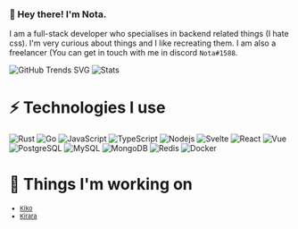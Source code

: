 ### 🔭 Hey there! I'm Nota.

I am a full-stack developer who specialises in backend related things (I hate css). I'm very curious about things and I like recreating them. I am also a freelancer (You can get in touch with me in discord `Nota#1588`.

![GitHub Trends SVG](https://api.githubtrends.io/user/svg/Nota30/langs?time_range=one_year&theme=synthwaves)
![Stats](https://github-readme-stats.vercel.app/api?username=Nota30&count_private=true&show_icons=true&theme=radical)
# ⚡ Technologies I use
![Rust](https://img.shields.io/badge/-Rust-e53a25?logo=rust&style=for-the-badge&logoColor=white)
![Go](https://img.shields.io/badge/-Go-00acd7?style=for-the-badge&logoColor=white&logo=go)
![JavaScript](https://img.shields.io/badge/-JavaScript-f7df1e?style=for-the-badge&logoColor=black&logo=javascript)
![TypeScript](https://img.shields.io/badge/-TypeScript-3178c6?style=for-the-badge&logoColor=white&logo=typescript)
![Nodejs](https://img.shields.io/badge/-Nodejs-90c53f?style=for-the-badge&logoColor=white&logo=Node.js)
![Svelte](https://img.shields.io/badge/-Svelte-fe3f00?style=for-the-badge&logoColor=white&logo=svelte)
![React](https://img.shields.io/badge/-React-61dafb?style=for-the-badge&logoColor=black&logo=react)
![Vue](https://img.shields.io/badge/-Vue-41b883?style=for-the-badge&logoColor=white&logo=Vue.js)
![PostgreSQL](https://img.shields.io/badge/-PostgreSQL-336791?style=for-the-badge&logoColor=white&logo=postgresql)
![MySQL](https://img.shields.io/badge/-MySQL-00618a?style=for-the-badge&logoColor=white&logo=mysql)
![MongoDB](https://img.shields.io/badge/-MongoDB-2ba845?style=for-the-badge&logoColor=white&logo=mongodb)
![Redis](https://img.shields.io/badge/-Redis-d82c20?style=for-the-badge&logoColor=white&logo=Redis)
![Docker](https://img.shields.io/badge/-Docker-099cec?style=for-the-badge&logoColor=white&logo=docker)

# 🌱 Things I'm working on
<div align=center>
    <div align=left style="font-size:11px;">
        <ul>
            <li><a href="https://kiko.gg/">Kiko</a></li>
            <li><a href="https://discord.com/oauth2/authorize?client_id=748100524246564894&permissions=511040&scope=bot">Kirara</a></li>
        </ul>
    </div>
</div>

<!--
**Nota30/Nota30** is a ✨ _special_ ✨ repository because its `README.md` (this file) appears on your GitHub profile.

Here are some ideas to get you started:

- 🔭 I’m currently working on ...
- 🌱 I’m currently learning ...
- 👯 I’m looking to collaborate on ...
- 🤔 I’m looking for help with ...
- 💬 Ask me about ...
- 📫 How to reach me: ...
- 😄 Pronouns: ...
- ⚡ Fun fact: ...
-->
